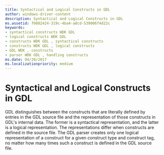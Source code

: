 ```yaml
---
title: Syntactical and Logical Constructs in GDL
author: windows-driver-content
description: Syntactical and Logical Constructs in GDL
ms.assetid: f0802424-319c-4ba4-a8cd-539006f4d22c
keywords:
- syntactical constructs WDK GDL
- logical constructs WDK GDL
- constructs WDK GDL , syntactical constructs
- constructs WDK GDL , logical constructs
- GDL WDK , constructs
- parser WDK GDL , handling constructs
ms.date: 04/20/2017
ms.localizationpriority: medium
---
```


# Syntactical and Logical Constructs in GDL


GDL distinguishes between the constructs that are literally defined by entries in the GDL source file and the representation of those constructs in GDL's internal data. The former is a syntactical representation, and the latter is a logical representation. The representations differ when constructs are defined in the source file. The GDL parser creates only one logical representation of a construct for a given construct type and construct tag, no matter how many times such a construct is defined in the GDL source file.

 

 




